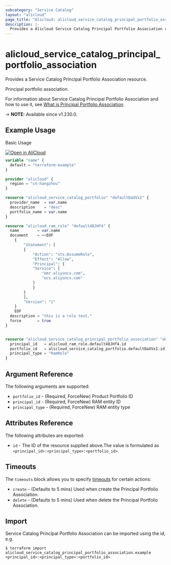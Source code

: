 ```yaml
---
subcategory: "Service Catalog"
layout: "alicloud"
page_title: "Alicloud: alicloud_service_catalog_principal_portfolio_association"
description: |-
  Provides a Alicloud Service Catalog Principal Portfolio Association resource.
---
```


# alicloud_service_catalog_principal_portfolio_association

Provides a Service Catalog Principal Portfolio Association resource.

Principal portfolio association.

For information about Service Catalog Principal Portfolio Association and how to use it, see [What is Principal Portfolio Association](https://www.alibabacloud.com/help/en/service-catalog/developer-reference/api-servicecatalog-2021-09-01-associateprincipalwithportfolio).

-> **NOTE:** Available since v1.230.0.

## Example Usage

Basic Usage

<div style="display: block;margin-bottom: 40px;"><div class="oics-button" style="float: right;position: absolute;margin-bottom: 10px;">
  <a href="https://api.aliyun.com/api-tools/terraform?resource=alicloud_service_catalog_principal_portfolio_association&exampleId=b8f187a1-9b3c-ad1a-d2b5-23429c69522b34bc14dd&activeTab=example&spm=docs.r.service_catalog_principal_portfolio_association.0.b8f187a19b&intl_lang=EN_US" target="_blank">
    <img alt="Open in AliCloud" src="https://img.alicdn.com/imgextra/i1/O1CN01hjjqXv1uYUlY56FyX_!!6000000006049-55-tps-254-36.svg" style="max-height: 44px; max-width: 100%;">
  </a>
</div></div>

```terraform
variable "name" {
  default = "terraform-example"
}

provider "alicloud" {
  region = "cn-hangzhou"
}

resource "alicloud_service_catalog_portfolio" "defaultDaXVxI" {
  provider_name  = var.name
  description    = "desc"
  portfolio_name = var.name
}

resource "alicloud_ram_role" "default48JHf4" {
  name        = var.name
  document    = <<EOF
    {
        "Statement": [
        {
            "Action": "sts:AssumeRole",
            "Effect": "Allow",
            "Principal": {
            "Service": [
                "emr.aliyuncs.com",
                "ecs.aliyuncs.com"
            ]
            }
        }
        ],
        "Version": "1"
    }
    EOF
  description = "this is a role test."
  force       = true
}


resource "alicloud_service_catalog_principal_portfolio_association" "default" {
  principal_id   = alicloud_ram_role.default48JHf4.id
  portfolio_id   = alicloud_service_catalog_portfolio.defaultDaXVxI.id
  principal_type = "RamRole"
}
```

## Argument Reference

The following arguments are supported:
* `portfolio_id` - (Required, ForceNew) Product Portfolio ID
* `principal_id` - (Required, ForceNew) RAM entity ID
* `principal_type` - (Required, ForceNew) RAM entity type

## Attributes Reference

The following attributes are exported:
* `id` - The ID of the resource supplied above.The value is formulated as `<principal_id>:<principal_type>:<portfolio_id>`.

## Timeouts

The `timeouts` block allows you to specify [timeouts](https://www.terraform.io/docs/configuration-0-11/resources.html#timeouts) for certain actions:
* `create` - (Defaults to 5 mins) Used when create the Principal Portfolio Association.
* `delete` - (Defaults to 5 mins) Used when delete the Principal Portfolio Association.

## Import

Service Catalog Principal Portfolio Association can be imported using the id, e.g.

```shell
$ terraform import alicloud_service_catalog_principal_portfolio_association.example <principal_id>:<principal_type>:<portfolio_id>
```